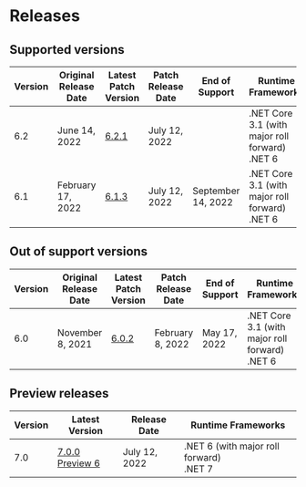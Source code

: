 # Releases

## Supported versions

| Version | Original Release Date | Latest Patch Version | Patch Release Date | End of Support | Runtime Frameworks |
|---|---|---|---|---|---|
| 6.2 | June 14, 2022 | [6.2.1](https://github.com/dotnet/dotnet-monitor/blob/main/documentation/releaseNotes/releaseNotes.v6.2.1.md) | July 12, 2022 |  | .NET Core 3.1 (with major roll forward)<br/>.NET 6 |
| 6.1 | February 17, 2022 | [6.1.3](https://github.com/dotnet/dotnet-monitor/blob/main/documentation/releaseNotes/releaseNotes.v6.1.3.md) | July 12, 2022 |  September 14, 2022 | .NET Core 3.1 (with major roll forward)<br/>.NET 6 |

## Out of support versions

| Version | Original Release Date | Latest Patch Version | Patch Release Date | End of Support | Runtime Frameworks |
|---|---|---|---|---|---|
| 6.0 | November 8, 2021 | [6.0.2](https://github.com/dotnet/dotnet-monitor/blob/main/documentation/releaseNotes/releaseNotes.v6.0.2.md) | February 8, 2022 | May 17, 2022 | .NET Core 3.1 (with major roll forward)<br/>.NET 6 |

## Preview releases

| Version  | Latest Version | Release Date | Runtime Frameworks |
|---|---|---|---|
| 7.0 | [7.0.0 Preview 6](https://github.com/dotnet/dotnet-monitor/blob/main/documentation/releaseNotes/releaseNotes.v7.0.0-preview.6.22330.7.md) | July 12, 2022 | .NET 6 (with major roll forward)<br/>.NET 7 |
